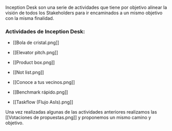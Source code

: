 Inception Desk son una serie de actividades que tiene por objetivo alinear la visión de todos los Stakeholders para ir encaminados a un mismo objetivo con la misma finalidad.

### Actividades de Inception Desk:
- [[Bola de cristal.png]]

- [[Elevator pitch.png]]

- [[Product box.png]]

- [[Not list.png]]

- [[Conoce a tus vecinos.png]]

- [[Benchmark rápido.png]]

- [[Taskflow (Flujo AsIs).png]]

Una vez realizadas algunas de las actividades anteriores realizamos las [[Votaciones de propuestas.png]] y proponemos un mismo camino y objetivo.